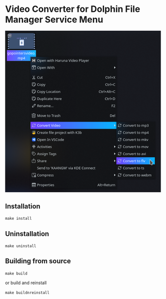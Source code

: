 # Video Converter for Dolphin File Manager Service Menu

![Screenshot](./screenshot.png)

## Installation

`make install`

## Uninstallation

`make uninstall`

## Building from source

`make build`

or build and reinstall

`make buildnreinstall`
